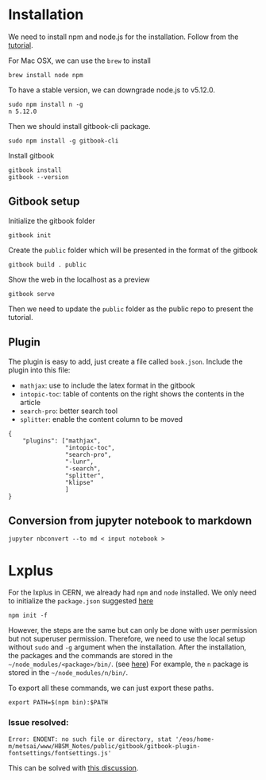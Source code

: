 # Installation

We need to install npm and node.js for the installation. Follow from the [tutorial](https://github.com/chusiang/how-to-build-the-gitbook-with-gitbook-cli).

For Mac OSX, we can use the `brew` to install
```
brew install node npm
```

To have a stable version, we can downgrade node.js to v5.12.0.

```
sudo npm install n -g
n 5.12.0
```

Then we should install gitbook-cli package.
```
sudo npm install -g gitbook-cli
```

Install gitbook
```
gitbook install
gitbook --version
```

## Gitbook setup

Initialize the gitbook folder
```
gitbook init
```

Create the `public` folder which will be presented in the format of the gitbook

```
gitbook build . public
```

Show the web in the localhost as a preview

```
gitbook serve
```
Then we need to update the `public` folder as the public repo to present the tutorial.

## Plugin

The plugin is easy to add, just create a file called `book.json`. Include the plugin into this file:

- `mathjax`: use to include the latex format in the gitbook
- `intopic-toc`: table of contents on the right shows the contents in the article
- `search-pro`: better search tool
- `splitter`: enable the content column to be moved

```
{
    "plugins": ["mathjax",
				"intopic-toc",
				"search-pro",
				"-lunr",
				"-search",
				"splitter",
				"klipse"
				]
}
```

## Conversion from jupyter notebook to markdown
```
jupyter nbconvert --to md < input notebook >
```



# Lxplus

For the lxplus in CERN, we already had `npm` and `node` installed. We only need to initialize the `package.json` suggested [here](https://segmentfault.com/q/1010000012930521)

```
npm init -f
```

However, the steps are the same but can only be done with user permission but not superuser permission. Therefore, we need to use the local setup without `sudo` and `-g` argument when the installation. After the installation, the packages and the commands are stored in the `~/node_modules/<package>/bin/`. (see [here](https://stackoverflow.com/questions/18015462/where-does-npm-store-node-modules)) For example, the `n` package is stored in the `~/node_modules/n/bin/`.

To export all these commands, we can just export these paths.
```
export PATH=$(npm bin):$PATH
```

### Issue resolved:

```
Error: ENOENT: no such file or directory, stat '/eos/home-m/metsai/www/HBSM_Notes/public/gitbook/gitbook-plugin-fontsettings/fontsettings.js'
```
This can be solved with [this discussion](https://github.com/GitbookIO/gitbook-cli/issues/55).
